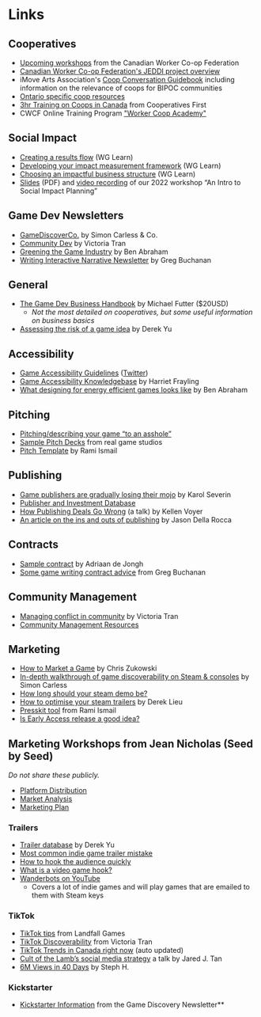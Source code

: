 # Links

## Cooperatives
- [Upcoming workshops]([url](https://canadianworker.coop/upcoming-events/)) from the Canadian Worker Co-op Federation
- [Canadian Worker Co-op Federation's JEDDI project overview]([url](https://canadianworker.coop/wp-content/uploads/2024/06/JEDDI-BC-Project-Overview-Summary_fnl.pptx.pdf))
- iMove Arts Association's [Coop Conversation Guidebook]([url](https://www.inmyownvoice.ca/learning-about-co-ops)) including information on the relevance of coops for BIPOC communities
- [Ontario specific coop resources]([url](https://www.ontario.coop/co-operative-education/resources-for-co-operatives))
- [3hr Training on Coops in Canada]([url](https://cooperativesfirst.com/take-an-online-course/co-ops-in-canada/)) from Cooperatives First
- CWCF Online Training Program ["Worker Coop Academy"]([url](https://canadianworker.coop/worker-co-op-academy/))

## Social Impact

- [Creating a results flow](https://learn.weirdghosts.ca/impact-tools/results-flow) (WG Learn)
- [Developing your impact measurement framework](https://learn.weirdghosts.ca/impact-tools/imf) (WG Learn)
- [Choosing an impactful business structure](https://learn.weirdghosts.ca/studio-development/structure) (WG Learn)
- [Slides](/Social-Impact-For-Game-Studios-Slides.pdf) (PDF) and [video recording](https://drive.google.com/file/d/10QXf3pk88voCXNNar7InjfRnV-X8T_5S/view?usp=share_link) of our 2022 workshop “An Intro to Social Impact Planning”

## Game Dev Newsletters

- [GameDiscoverCo.](https://gamediscover.co) by Simon Carless & Co.
- [Community Dev](https://www.victoriatran.com/newsletter) by Victoria Tran
- [Greening the Game Industry](https://gtg.benabraham.net/what-do-high-fps-high-graphics-settings-do-to-console-energy-consumption/) by Ben Abraham
- [Writing Interactive Narrative Newsletter](https://www.writinginteractive.com/) by Greg Buchanan

## General

- [The Game Dev Business Handbook](https://www.gamedevbizbook.com/) by Michael Futter ($20USD)
	- _Not the most detailed on cooperatives, but some useful information on business basics_
- [Assessing the risk of a game idea](https://derekyu.com/makegames/risk.html?utm_source=substack&utm_medium=email) by Derek Yu

## Accessibility

- [Game Accessibility Guidelines](https://gameaccessibilityguidelines.com/) ([Twitter](https://twitter.com/gamea11yguide))
- [Game Accessibility Knowledgebase](https://manycatsuk.notion.site/The-Games-Accessibility-Knowledgebase-5d1354c84b6a47e2a5f4d6f32402c71a) by Harriet Frayling
- [What designing for energy efficient games looks like](https://gtg.benabraham.net/what-does-design-for-energy-efficient-games-look-like/) by Ben Abraham

## Pitching

- [Pitching/describing your game “to an asshole”](http://www.pentadact.com/2012-03-17-gdc-talk-how-to-explain-your-game-to-an-asshole/)
- [Sample Pitch Decks](https://heyglitch.notion.site/Pitch-Decks-f56e38c13fe6417f8379859e74367e1a) from real game studios
- [Pitch Template](https://docs.google.com/presentation/d/1_VIQMvtWgKxhPvWEtP8xV76qGXaU73ocortwSmgpv74/edit?ref=ltpf.ramiismail.com#slide=id.g25ae426f692_2_76) by Rami Ismail

## Publishing

- [Game publishers are gradually losing their mojo](https://midiaresearch.com/blog/games-publishers-are-gradually-losing-their-mojo?utm_source=substack&utm_medium=email) by Karol Severin
- [Publisher and Investment Database](https://docs.google.com/spreadsheets/d/15AN1I1mB67AJkpMuUUfM5ZUALkQmrvrznnPYO5QbqD0/edit#gid=1783327951)
- [How Publishing Deals Go Wrong](https://gdcvault.com/play/1029187/Independent-Games-Summit-How-Publishing?utm_source=substack&utm_medium=email) (a talk) by Kellen Voyer
- [An article on the ins and outs of publishing](https://www.gamesindustry.biz/is-it-a-good-time-to-be-an-indie-dev?utm_source=substack&utm_medium=email) by Jason Della Rocca

## Contracts
- [Sample contract](https://docontract.com/?utm_source=substack&utm_medium=email) by Adriaan de Jongh
- [Some game writing contract advice](https://open.substack.com/pub/gregbuchanan/p/my-approach-to-freelance-game-writing?r=3yd6i&utm_campaign=post&utm_medium=web) from Greg Buchanan

## Community Management

- [Managing conflict in community](https://www.victoriatran.com/writing/conflict-de-escalation) by Victoria Tran
- [Community Management Resources](https://www.notion.so/Community-Manager-Resources-2c24ed5007f84b58b78e2cc2dd4d321a)

## Marketing

- [How to Market a Game](https://howtomarketagame.com/blog/) by Chris Zukowski
- [In-depth walkthrough of game discoverability on Steam & consoles](https://newsletter.gamediscover.co/p/in-depth-a-discovery-playbook-for?utm_source=substack&publication_id=14089&post_id=135801117&utm_medium=email&utm_content=share&triggerShare=true&isFreemail=true) by Simon Carless
- [How long should your steam demo be?](https://howtomarketagame.com/2022/10/26/what-is-a-good-median-play-time-for-a-demo-benchmark/?utm_source=substack&utm_medium=email)
- [How to optimise your steam trailers](https://www.derek-lieu.com/blog/2023/5/8/how-to-optimize-your-steam-trailers-in-2023?utm_source=substack&utm_medium=email) by Derek Lieu
- [Presskit tool](https://dopresskit.com/#what) from Rami Ismail
- [Is Early Access release a good idea?](https://newsletter.gamediscover.co/p/your-early-access-launch-it-kinda?utm_source=substack&publication_id=14089&post_id=103926643&)

## Marketing Workshops from Jean Nicholas (Seed by Seed)
_Do not share these publicly._
- [Platform Distribution](https://docs.google.com/presentation/d/1zyiaxj9jbtFxeoibQim0PSr7XyrIB9ZstGbIqh8rynU/edit#slide=id.p1)
- [Market Analysis](https://docs.google.com/presentation/d/18AC-yZ-oGyS2XAyFB_zUMS_lZpJwyGa2q2NIOZnqe0Q/edit#slide=id.g14802977023_0_10)
- [Marketing Plan](https://docs.google.com/presentation/d/1tMPK5NFLcyw5NDnvRKh3wzmxVlFAY9JHpWbtJeploro/edit#slide=id.g25734b1dc1e_2_75)

### Trailers

- [Trailer database](https://bronze-night-c34.notion.site/90fb991ec67e4ebaa5c03a69312adfe3?v=7b00d63dc9914acb98c632be7183cb31) by Derek Yu
- [Most common indie game trailer mistake](https://www.tiktok.com/@derek_lieu/video/7159925412242476330?_r=1&_t=8X2Lj5XPZfa&is_from_webapp=v1&item_id=7159925412242476330)
- [How to hook the audience quickly](https://www.derek-lieu.com/blog/2022/10/24/how-to-hook-the-audience-and-how-quickly-to-do-it?utm_source=substack&utm_medium=email)
- [What is a video game hook?](https://www.youtube.com/watch?v=NOb-PdYwkwk&ab_channel=BraceYourselfGames)
- [Wanderbots on YouTube](https://www.youtube.com/@wanderbots/videos)
	- Covers a lot of indie games and will play games that are emailed to them with Steam keys

### TikTok

- [TikTok tips](https://twitter.com/thebirdmountain/status/1511350854833647629?utm_source=substack&utm_medium=email) from Landfall Games
- [TikTok Discoverability](https://www.victoriatran.com/writing/discoverability-and-tiktok-seo?utm_source=substack&utm_medium=email) from Victoria Tran
- [TikTok Trends in Canada right now](https://ads.tiktok.com/business/creativecenter/inspiration/popular/hashtag/pc/en) (auto updated)
- [Cult of the Lamb’s social media strategy](https://gdcvault.com/play/1029153/Growing-an-Internet-Cult-Cult?utm_source=substack&utm_medium=email) a talk by Jared J. Tan
- [6M Views in 40 Days](https://maplethistles.medium.com/6m-views-in-40-days-my-tiktok-journey-e7657ab4efcd) by Steph H.

### Kickstarter

- [Kickstarter Information](https://newsletter.gamediscover.co/p/how-did-this-video-game-kickstarter?utm_source=substack&utm_medium=email) from the Game Discovery Newsletter**
